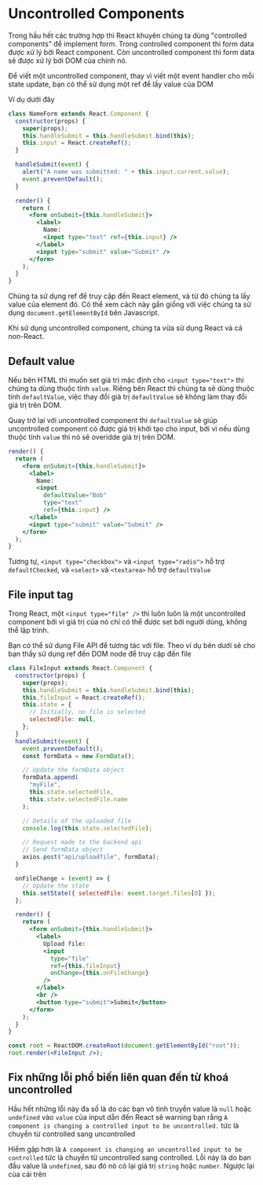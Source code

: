 # Uncontrolled Components

Trong hầu hết các trường hợp thì React khuyên chúng ta dùng "controlled components" để implement form. Trong controlled component thì form data được xử lý bởi React component. Còn uncontrolled component thì form data sẽ được xử lý bởi DOM của chính nó.

Để viết một uncontrolled component, thay vì viết một event handler cho mỗi state update, bạn có thể sử dụng một ref để lấy value của DOM

Ví dụ dưới đây

```jsx
class NameForm extends React.Component {
  constructor(props) {
    super(props);
    this.handleSubmit = this.handleSubmit.bind(this);
    this.input = React.createRef();
  }

  handleSubmit(event) {
    alert("A name was submitted: " + this.input.current.value);
    event.preventDefault();
  }

  render() {
    return (
      <form onSubmit={this.handleSubmit}>
        <label>
          Name:
          <input type="text" ref={this.input} />
        </label>
        <input type="submit" value="Submit" />
      </form>
    );
  }
}
```

Chúng ta sử dụng ref để truy cập đến React element, và từ đó chúng ta lấy value của element đó. Có thể xem cách này gần giống với việc chúng ta sử dụng `document.getElementById` bên Javascript.

Khi sử dụng uncontrolled component, chúng ta vừa sử dụng React và cả non-React.

## Default value

Nếu bên HTML thì muốn set giá trị mặc định cho `<input type="text">` thì chúng ta dùng thuộc tính `value`. Riêng bên React thì chúng ta sẽ dùng thuộc tính `defaultValue`, việc thay đổi giá trị `defaultValue` sẽ không làm thay đổi giá trị trên DOM.

Quay trở lại với uncontrolled component thì `defaultValue` sẽ giúp uncontrolled component có được giá trị khởi tạo cho input, bởi vì nếu dùng thuộc tính `value` thì nó sẽ overidde giá trị trên DOM.

```jsx
render() {
  return (
    <form onSubmit={this.handleSubmit}>
      <label>
        Name:
        <input
          defaultValue="Bob"
          type="text"
          ref={this.input} />
      </label>
      <input type="submit" value="Submit" />
    </form>
  );
}
```

Tương tự, `<input type="checkbox">` và `<input type="radio">` hỗ trợ `defaultChecked`, và `<select>` và `<textarea>` hỗ trợ `defaultValue`

## File input tag

Trong React, một `<input type="file" />` thì luôn luôn là một uncontrolled component bởi vì giá trị của nó chỉ có thể được set bởi người dùng, không thể lập trình.

Bạn có thể sử dụng File API để tương tác với file. Theo ví dụ bên dưới sẽ cho bạn thấy sử dụng ref đến DOM node để truy cập đến file

```jsx
class FileInput extends React.Component {
  constructor(props) {
    super(props);
    this.handleSubmit = this.handleSubmit.bind(this);
    this.fileInput = React.createRef();
    this.state = {
      // Initially, no file is selected
      selectedFile: null,
    };
  }
  handleSubmit(event) {
    event.preventDefault();
    const formData = new FormData();

    // Update the formData object
    formData.append(
      "myFile",
      this.state.selectedFile,
      this.state.selectedFile.name
    );

    // Details of the uploaded file
    console.log(this.state.selectedFile);

    // Request made to the backend api
    // Send formData object
    axios.post("api/uploadfile", formData);
  }

  onFileChange = (event) => {
    // Update the state
    this.setState({ selectedFile: event.target.files[0] });
  };

  render() {
    return (
      <form onSubmit={this.handleSubmit}>
        <label>
          Upload file:
          <input
            type="file"
            ref={this.fileInput}
            onChange={this.onFileChange}
          />
        </label>
        <br />
        <button type="submit">Submit</button>
      </form>
    );
  }
}

const root = ReactDOM.createRoot(document.getElementById("root"));
root.render(<FileInput />);
```

## Fix những lỗi phổ biến liên quan đến từ khoá uncontrolled

Hầu hết những lỗi này đa số là do các bạn vô tình truyền value là `null` hoặc `undefined` vào `value` của input dẫn đến React sẽ warning bạn rằng `A component is changing a controlled input to be uncontrolled.` tức là chuyển từ controlled sang uncontrolled

Hiếm gặp hơn là `A component is changing an uncontrolled input to be controlled` tức là chuyển từ uncontrolled sang controlled. Lỗi này là do ban đầu value là `undefined`, sau đó nó có lại giá trị `string` hoặc `number`. Ngược lại của cái trên
